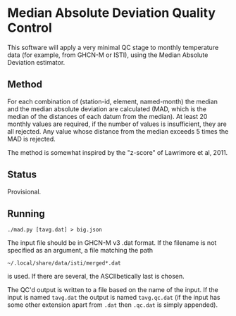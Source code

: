 Median Absolute Deviation Quality Control
=========================================

This software will apply a very minimal QC stage to monthly
temperature data (for example, from GHCN-M or ISTI), using the
Median Absolute Deviation estimator.

## Method

For each combination of (station-id, element, named-month) the
median and the median absolute deviation are calculated (MAD,
which is the median of the distances of each datum from the
median). At least 20 monthly values are required, if the number
of values is insufficient, they are all rejected. Any value whose
distance from the median exceeds 5 times the MAD is rejected.

The method is somewhat inspired by the "z-score" of Lawrimore et
al, 2011.

## Status

Provisional.

## Running

    ./mad.py [tavg.dat] > big.json

The input file should be in GHCN-M v3 .dat format. If the
filename is not specified as an argument, a file matching the
path

    ~/.local/share/data/isti/merged*.dat

is used. If there are several, the ASCIIbetically last is
chosen.

The QC'd output is written to a file based on the name of the
input. If the input is named `tavg.dat` the output is named
`tavg.qc.dat` (if the input has some other extension apart from
`.dat` then `.qc.dat` is simply appended).
